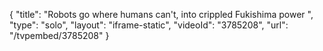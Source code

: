 {
    "title": "Robots go where humans can't, into crippled Fukishima power ",
    "type": "solo",
    "layout": "iframe-static",
    "videoId": "3785208",
    "url": "\/tvpembed\/3785208"
}